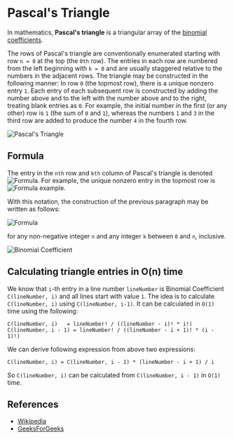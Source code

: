 # Pascal's Triangle

In mathematics, **Pascal's triangle** is a triangular array of 
the [binomial coefficients](https://en.wikipedia.org/wiki/Binomial_coefficient).

The rows of Pascal's triangle are conventionally enumerated 
starting with row `n = 0` at the top (the `0th` row). The 
entries in each row are numbered from the left beginning 
with `k = 0` and are usually staggered relative to the 
numbers in the adjacent rows. The triangle may be constructed
in the following manner: In row `0` (the topmost row), there 
is a unique nonzero entry `1`. Each entry of each subsequent
row is constructed by adding the number above and to the 
left with the number above and to the right, treating blank 
entries as `0`. For example, the initial number in the 
first (or any other) row is `1` (the sum of `0` and `1`),
whereas the numbers `1` and `3` in the third row are added 
to produce the number `4` in the fourth row.

![Pascal's Triangle](https://upload.wikimedia.org/wikipedia/commons/0/0d/PascalTriangleAnimated2.gif)

## Formula

The entry in the `nth` row and `kth` column of Pascal's 
triangle is denoted ![Formula](https://wikimedia.org/api/rest_v1/media/math/render/svg/206415d3742167e319b2e52c2ca7563b799abad7).
For example, the unique nonzero entry in the topmost 
row is ![Formula example](https://wikimedia.org/api/rest_v1/media/math/render/svg/b7e35f86368d5978b46c07fd6dddca86bd6e635c).

With this notation, the construction of the previous 
paragraph may be written as follows:

![Formula](https://wikimedia.org/api/rest_v1/media/math/render/svg/203b128a098e18cbb8cf36d004bd7282b28461bf)

for any non-negative integer `n` and any 
integer `k` between `0` and `n`, inclusive.

![Binomial Coefficient](https://wikimedia.org/api/rest_v1/media/math/render/svg/a2457a7ef3c77831e34e06a1fe17a80b84a03181)

## Calculating triangle entries in O(n) time

We know that `i`-th entry in a line number `lineNumber` is 
Binomial Coefficient `C(lineNumber, i)` and all lines start 
with value `1`. The idea is to 
calculate `C(lineNumber, i)` using `C(lineNumber, i-1)`. It 
can be calculated in `O(1)` time using the following:

```
C(lineNumber, i)   = lineNumber! / ((lineNumber - i)! * i!)
C(lineNumber, i - 1) = lineNumber! / ((lineNumber - i + 1)! * (i - 1)!)
```

We can derive following expression from above two expressions:

```
C(lineNumber, i) = C(lineNumber, i - 1) * (lineNumber - i + 1) / i
```

So `C(lineNumber, i)` can be calculated 
from `C(lineNumber, i - 1)` in `O(1)` time.

## References

- [Wikipedia](https://en.wikipedia.org/wiki/Pascal%27s_triangle)
- [GeeksForGeeks](https://www.geeksforgeeks.org/pascal-triangle/)
